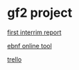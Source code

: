 # gf2 project

[first interrim report](https://docs.google.com/document/d/13J--wVBn_TJkKOhSqWX3dsohJQ6f2xr1H8x0ZUKEEas/edit?usp=sharing)

[ebnf online tool](https://mdkrajnak.github.io/ebnftest/)

[trello](https://trello.com/b/tzuCkf8f/gf2)
